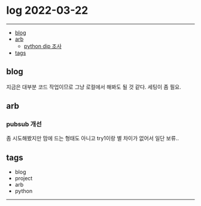 # log 2022-03-22

--------------------------


- [blog](#blog)
- [arb](#arb)
  - [python dip 조사](#python-dip-조사)
- [tags](#tags)

## blog

지금은 대부분 코드 작업이므로 그냥 로컬에서 해봐도 될 것 같다.
세팅이 좀 필요.

## arb

### pubsub 개선

좀 시도해봤지만 맘에 드는 형태도 아니고 try1이랑 별 차이가 없어서 일단 보류..


## tags
- blog
- project
- arb
- python



--------------------------


 
